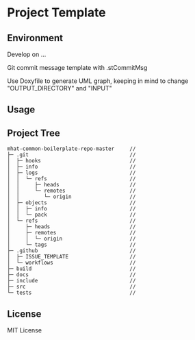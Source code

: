 # Project Template


## Environment
Develop on ...

Git commit message template with .stCommitMsg

Use Doxyfile to generate UML graph, keeping in mind to change "OUTPUT_DIRECTORY" and "INPUT"


## Usage


## Project Tree
```
mhat-common-boilerplate-repo-master     //
├─ .git                                 //
│  ├─ hooks                             //
│  ├─ info                              //
│  ├─ logs                              //
│  │  └─ refs                           //
│  │     ├─ heads                       //
│  │     └─ remotes                     //
│  │        └─ origin                   //
│  ├─ objects                           //
│  │  ├─ info                           //
│  │  └─ pack                           //
│  └─ refs                              //
│     ├─ heads                          //
│     ├─ remotes                        //
│     │  └─ origin                      //
│     └─ tags                           //
├─ .github                              //
│  ├─ ISSUE_TEMPLATE                    //
│  └─ workflows                         //
├─ build                                //
├─ docs                                 //
├─ include                              //
├─ src                                  //
└─ tests                                //

```


## License
MIT License

